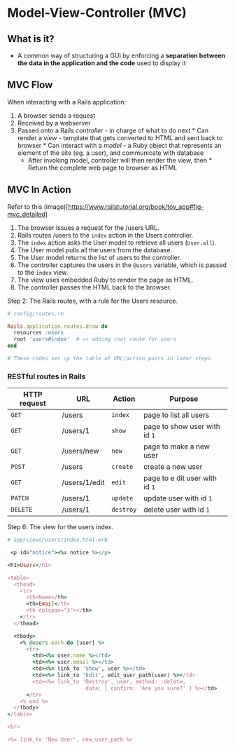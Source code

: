 # Model-View-Controller (MVC)

## What is it?
* A common way of structuring a GUI by enforcing a **separation between the data in the application and the code** used to display it

## MVC Flow
When interacting with a Rails application:
  1. A browser sends a request
  2. Received by a webserver
  3. Passed onto a Rails *controller* - in charge of what to do next
    * Can render a *view* - template that gets converted to HTML and sent  back to browser
    * Can interact with a *model* - a Ruby object that represents an element of the site (eg. a user), and communicate with database
      * After invoking model, controller will then render the view, then
    * Return the complete web page to browser as HTML

## MVC In Action

Refer to this (image)[https://www.railstutorial.org/book/toy_app#fig-mvc_detailed]

1. The browser issues a request for the /users URL.
2. Rails routes /users to the `index` action in the Users controller.
3. The `index` action asks the User model to retrieve all users (`User.all`).
4. The User model pulls all the users from the database.
5. The User model returns the list of users to the controller.
6. The controller captures the users in the `@users` variable, which is passed to the `index` view.
7. The view uses embedded Ruby to render the page as HTML.
8. The controller passes the HTML back to the browser.

Step 2: The Rails routes, with a rule for the Users resource.
```rb
# config/routes.rb

Rails.application.routes.draw do
  resources :users
  root 'users#index'  # => adding root route for users
end

# These codes set up the table of URL/action pairs in later steps
```

### RESTful routes in Rails

| HTTP request | URL           | Action    | Purpose                       |
|---	         |---	           |---	       |---	                           |
| `GET`  	     | /users  	     | `index`   | page to list all users        |
| `GET`        | /users/1  	   | `show`  	 | page to show user with id `1` |
| `GET`  	     | /users/new    | `new` 	   | page to make a new user       |
| `POST`       | /users  	     | `create`  | create a new user             |
| `GET`        | /users/1/edit | `edit` 	 | page to e dit user with id `1`|
| `PATCH`  	   | /users/1  	   | `update`  | update user with id `1`       |
| `DELETE`     | /users/1  	   | `destroy` | delete user with id `1`       |


Step 6: The view for the users index.
```rb
# app/views/users/index.html.erb

 <p id="notice"><%= notice %></p>

<h1>Users</h1>

<table>
  <thead>
    <tr>
      <th>Name</th>
      <th>Email</th>
      <th colspan="3"></th>
    </tr>
  </thead>

  <tbody>
    <% @users.each do |user| %>
      <tr>
        <td><%= user.name %></td>
        <td><%= user.email %></td>
        <td><%= link_to 'Show', user %></td>
        <td><%= link_to 'Edit', edit_user_path(user) %></td>
        <td><%= link_to 'Destroy', user, method: :delete,
                         data: { confirm: 'Are you sure?' } %></td>
      </tr>
    <% end %>
  </tbody>
</table>

<br>

<%= link_to 'New User', new_user_path %>
```